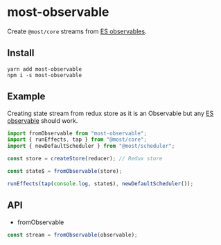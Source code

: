 # most-observable

Create `@most/core` streams from [ES observables](https://github.com/tc39/proposal-observable).

## Install

`yarn add most-observable`
<br />
`npm i -s most-observable`

## Example

Creating state stream from redux store as it is an Observable but any [ES observable](https://github.com/tc39/proposal-observable) should work.

```javascript
import fromObservable from "most-observable";
import { runEffects, tap } from "@most/core";
import { newDefaultScheduler } from "@most/scheduler";

const store = createStore(reducer); // Redux store

const state$ = fromObservable(store);

runEffects(tap(console.log, state$), newDefaultScheduler());
```

## API

- fromObservable

```javascript
const stream = fromObservable(observable);
```
